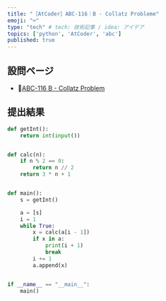 ```yaml
---
title: "［AtCoder］ABC-116｜B - Collatz Probleme"
emoji: "⌨️"
type: "tech" # tech: 技術記事 / idea: アイデア
topics: ['python', 'AtCoder', 'abc']
published: true
---
```


## 設問ページ

- 🔗[ABC-116 B - Collatz Problem](https://atcoder.jp/contests/abc116/tasks/abc116_b)

## 提出結果

```python
def getInt():
    return int(input())


def calc(n):
    if n % 2 == 0:
        return n // 2
    return 3 * n + 1


def main():
    s = getInt()

    a = [s]
    i = 1
    while True:
        x = calc(a[i - 1])
        if x in a:
            print(i + 1)
            break
        i += 1
        a.append(x)


if __name__ == "__main__":
    main()
```
